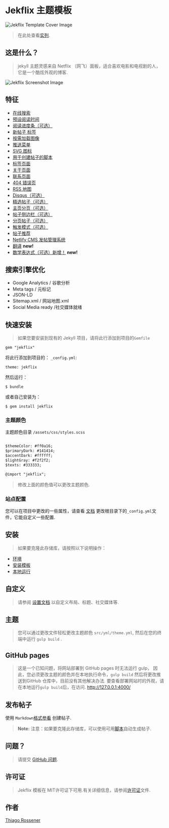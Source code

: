 # Jekflix 主题模板

![Jekflix Template Cover Image](https://res.cloudinary.com/dm7h7e8xj/image/upload/v1505354182/jekflix-logo_mfngps.png)

>在此处查看[实列](https://jekflix.rossener.com/).

## 这是什么？

>jekyll 主题灵感来自 Netflix （网飞）面板，适合喜欢电影和电视剧的人，它是一个酷炫外观的博客.

![Jekflix Screenshot Image](https://res.cloudinary.com/dm7h7e8xj/image/upload/v1566390829/jekflix-screenshot-2_zfiog2.jpg)

## 特征

- [在线搜索](docs/features.md#live-search)
- [预设阅读时间](docs/features.md#estimated-reading-time)
- [阅读进度条（可选）](docs/features.md#reading-progress-bar) 
- [新帖子 标签](docs/features.md#new-post-tag)
- [按需加载图像](docs/features.md#load-images-on-demand)
- [推送菜单](docs/features.md#push-menu)
- [SVG 图标](docs/features.md#svg-icons)
- [用于创建帖子的脚本](docs/features.md#shell-script-to-create-posts)
- [标签页面](docs/features.md#tags-page)
- [关于页面](docs/features.md#about-page)
- [联系页面](docs/features.md#contact-page)
- [404 错误页](docs/features.md#404-error-page)
- [RSS 地图](docs/features.md#feed-rss)
- [Disqus（可选）](docs/features.md#disqus) 
- [精选帖子（可选）](docs/features.md#featured-post) 
- [主页分页（可选）](docs/features.md#home-page-pagination)
- [帖子侧边栏（可选）](docs/features.md#posts-sidebar)
- [分页帖子（可选）](docs/features.md#paginated-posts) 
- [触发模式（可选）](docs/features.md#before-you-go-modal) 
- [帖子推荐](docs/features.md#post-recommendation)
- [Netlify CMS 发帖管理系统](docs/features.md#netlify-cms-ready)
- [翻译](docs/setup.md#translations) **new!**
- [数学表达式（可选）新增！](docs/features.md#math-expressions) **new!**

## 搜索引擎优化

- Google Analytics       / 谷歌分析
- Meta tags              / 元标记
- JSON-LD
- Sitemap.xml            / 网站地图.xml
- Social Media ready     /社交媒体就绪

## 快速安装

>如果您要安装到现有的 Jekyll 项目，请将此行添加到项目的`Gemfile`

```
gem "jekflix"
```

将此行添加到项目的： `_config.yml`:

```
theme: jekflix
```

然后运行：

```
$ bundle
```

或者自己安装为：

```
$ gem install jekflix
```

### 主题颜色

主题颜色目录 `/assets/css/styles.scss` 

```txt

$themeColor: #ff0a16;
$primaryDark: #141414;
$accentDark: #ffffff;
$lightGray: #f2f2f2;
$texts: #333333;

@import "jekflix";
```

>修改上面的颜色值可以更改主题颜色.

### 站点配置

您可以在项目中更改的一些属性，请查看 [文档](docs/settings.md#settings) 更改根目录下的`_config.yml`文件，它能自定义一些配置.

## 安装

>如果要克隆此存储库，请按照以下说明操作：

- [环境](docs/setup.md#environment)
- [安装模板](docs/setup.md#installing-template)
- [本地运行](docs/setup.md#running-local)

## 自定义

>请参阅 [设置文档](docs/settings.md#settings) 以自定义布局、标题、社交媒体等.

## 主题

>您可以通过更改文件轻松更改主题颜色 `src/yml/theme.yml`, 然后在您的终端中运行 `gulp build` .

## GitHub pages

>这是一个已知问题，将网站部署到 GitHub pages 时无法运行 gulp， 因此，您必须更改主题的颜色并在本地执行命令，`gulp build` 然后将更改推送到GitHub 仓库中，目前没有其他解决办法.
要查看部署网站时的外观，请在本地运行`gulp build`后，在访问. http://127.0.0.1:4000/

## 发布帖子

使用 `Markdown`[格式参看](docs/post.md#front-matter-properties) 创建帖子.

> **Note:** 注意：如果要克隆此存储库，可以使用可用[脚本](docs/post.md#creating-a-post)自动生成帖子.

## 问题？

>请提交  [GitHub 问题](https://github.com/thiagorossener/jekflix-template/issues/new).

## 许可证

>Jekflix 模板在 MIT许可证下可用.有关详细信息，请参阅[许可证](https://github.com/thiagorossener/jekflix-template/blob/master/LICENSE)文件. 

## 作者

[Thiago Rossener](https://rossener.com/)